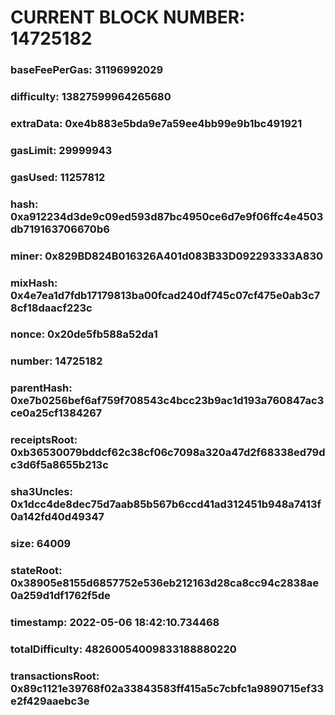 # CURRENT BLOCK NUMBER: 14725182

### baseFeePerGas: 31196992029
### difficulty: 13827599964265680
### extraData: 0xe4b883e5bda9e7a59ee4bb99e9b1bc491921
### gasLimit: 29999943
### gasUsed: 11257812
### hash: 0xa912234d3de9c09ed593d87bc4950ce6d7e9f06ffc4e4503db719163706670b6
### miner: 0x829BD824B016326A401d083B33D092293333A830
### mixHash: 0x4e7ea1d7fdb17179813ba00fcad240df745c07cf475e0ab3c78cf18daacf223c
### nonce: 0x20de5fb588a52da1
### number: 14725182
### parentHash: 0xe7b0256bef6af759f708543c4bcc23b9ac1d193a760847ac3ce0a25cf1384267
### receiptsRoot: 0xb36530079bddcf62c38cf06c7098a320a47d2f68338ed79dc3d6f5a8655b213c
### sha3Uncles: 0x1dcc4de8dec75d7aab85b567b6ccd41ad312451b948a7413f0a142fd40d49347
### size: 64009
### stateRoot: 0x38905e8155d6857752e536eb212163d28ca8cc94c2838ae0a259d1df1762f5de
### timestamp: 2022-05-06 18:42:10.734468
### totalDifficulty: 48260054009833188880220
### transactionsRoot: 0x89c1121e39768f02a33843583ff415a5c7cbfc1a9890715ef33e2f429aaebc3e
